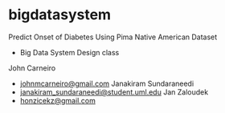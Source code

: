 # bigdatasystem

Predict Onset of Diabetes Using 
Pima Native American Dataset
 - Big Data System Design class

John Carneiro
 - johnmcarneiro@gmail.com
Janakiram Sundaraneedi 
 - janakiram_sundaraneedi@student.uml.edu
Jan Zaloudek 
 - honzicekz@gmail.com

